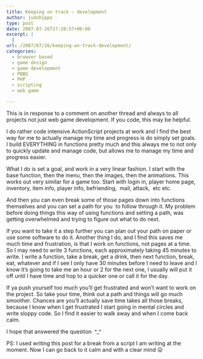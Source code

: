 ```yaml
---
title: Keeping on track – development
author: judohippo
type: post
date: 2007-07-26T17:28:57+00:00
excerpt: |
  |
url: /2007/07/26/keeping-on-track-development/
categories:
  - browser based
  - game design
  - game development
  - PBBG
  - PHP
  - scripting
  - web game

---
```

This is in response to a comment on another thread and always to all projects not just web game development. If you code, this may be helpful.

I do rather code intensive ActionScript projects at work and I find the best way for me to actually manage my time and progress is do simply set goals. I build EVERYTHING in functions pretty much and this always me to not only to quickly update and manage code, but allows me to manage my time and progress easier.

What I do is set a goal, and work in a very linear fashion. I start with the base function, then the menu, then the images, then the animations. This works out very similar for a game too. Start with login in, player home page, inventory, item info, player info, befriending,  mail, attack,  etc etc.

And then you can even break some of those pages down into functions themselves and you can set a path for you  to follow through it. My problem before doing things this way of using functions and setting a path, was getting overwhelmed and trying to figure out what to do next.

If you want to take it a step further you can plan out your path on paper or use some software to do it. Another thing I do, and I find this saves me much time and frustration, is that I work on functions, not pages at a time. So I may need to write 3 functions, each approximately taking 45 minutes to write. I write a function, take a break, get a drink, then next function, break, eat, whatever and if I see I only have 30 minutes before I need to leave and I know it&#8217;s going to take me an hour or 2 for the next one, I usually will put it off until I have time and hop to a quicker one or call it for the day.

If ya push yourself too much you&#8217;ll get frustrated and won&#8217;t want to work on the project. So take your time, think out a path and things will go much smoother. Chances are you&#8217;ll actually save time takes all those breaks, because I know when I get frustrated I start going in mental circles and write sloppy code. So I find it easier to walk away and when I come back calm.

I hope that answered the question  ^_^

PS: I used writing this post for a break from a script I am writing at the moment. Now I can go back to it calm and with a clear mind 😛
